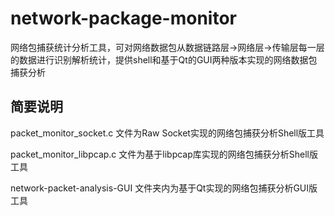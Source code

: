 # network-package-monitor
网络包捕获统计分析工具，可对网络数据包从数据链路层->网络层->传输层每一层的数据进行识别解析统计，提供shell和基于Qt的GUI两种版本实现的网络数据包捕获分析
## 简要说明
packet_monitor_socket.c 文件为Raw Socket实现的网络包捕获分析Shell版工具

packet_monitor_libpcap.c 文件为基于libpcap库实现的网络包捕获分析Shell版工具

network-packet-analysis-GUI 文件夹内为基于Qt实现的网络包捕获分析GUI版工具
